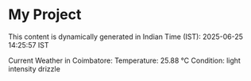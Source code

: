 # My Project

This content is dynamically generated in Indian Time (IST): 2025-06-25 14:25:57 IST


Current Weather in Coimbatore:
Temperature: 25.88 °C
Condition: light intensity drizzle
